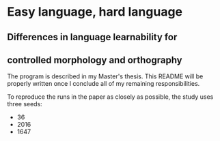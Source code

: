 # Easy language, hard language

## Differences in language learnability for

## controlled morphology and orthography

The program is described in my Master's thesis. This README will be properly written once I conclude all of my remaining responsibilities.

To reproduce the runs in the paper as closely as possible, the study uses three seeds:

* 36
* 2016
* 1647
